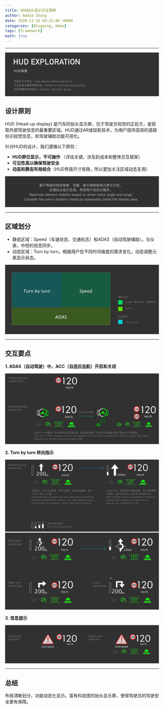 ```yaml
---
title: HUD抬头显示交互探索
author: Addie Zhang
date: 2020-11-15 03:21:00 +0800
categories: [Blogging, Demo]
tags: [framework]
math: true
---
```

---
![goal](/assets/img/sample/04_hud/0_hud.png)

## 设计原则
HUD (Head-up display) 是汽车的抬头显示屏，位于驾驶员视觉的正前方，是获取外部驾驶信息的最重要区域。HUD通过AR或投影技术，为用户提供高效的道路标识视觉信息，和驾驶辅助功能可视化。

针对HUD的设计，我们遵循以下原则：
- **HUD屏仅显示，不可操作** （评估关键，涉及到成本和整体交互框架）
- **可见性高以确保驾驶安全**
- **动态和静态布局结合**（HUD界面尺寸有限，所以更加关注区域动态复用）


![goal](/assets/img/sample/04_hud/1_goals.png)

---

## 区域划分

- 静态区域：Speed（车速状态、交通标志）和ADAS（自动驾驶辅助）。与仪表，中控的信息同步。
- 动态区域：Turn by turn。根据用户在不同时间维度的需求变化，动态调整元素显示状态。

![area](/assets/img/sample/04_hud/2_area.png)

---

## 交互要点

**1. ADAS（自动驾驶）中，ACC（自适应巡航）开启和关闭**

![adas](/assets/img/sample/04_hud/3_details.png)



**2. Turn by turn 转向指示**

![acc](/assets/img/sample/04_hud/3_details2.png)
![turn](/assets/img/sample/04_hud/3_details3.png)


**3. 信息提示**

![noti](/assets/img/sample/04_hud/3_details4.png)

---
## 总结
布局清晰划分，功能动态化显示。富有科技感的抬头显示屏，使得驾驶员的驾驶安全更有保障。


